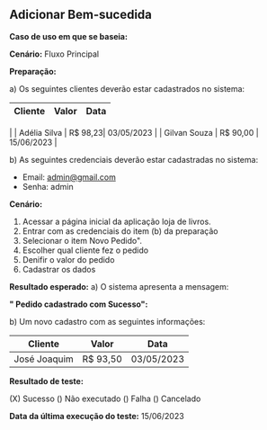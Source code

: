 ## Adicionar Bem-sucedida

**Caso de uso em que se baseia:**

**Cenário:** Fluxo Principal

**Preparação:**

a) Os seguintes clientes deverão estar cadastrados no sistema:

| Cliente | Valor | Data |
|----------|----------|----------|
|
| 		Adélia Silva | 				R$ 98,23| 	03/05/2023   |
| 			Gilvan Souza  | 				R$ 90,00  | 		15/06/2023	   | 



b) As seguintes credenciais deverão estar cadastradas no sistema:

* Email: admin@gmail.com
* Senha: admin

**Cenário:**

1. Acessar a página inicial da aplicação loja de livros.
2. Entrar com as credenciais do item (b) da preparação
3. Selecionar o item Novo Pedido".
4. Escolher qual cliente fez o pedido
5. Denifir o valor do pedido
6. Cadastrar os dados

**Resultado esperado:**
a) O sistema apresenta a mensagem:

**" Pedido cadastrado com Sucesso":**

b) Um novo cadastro com as seguintes informações: 

| Cliente     | Valor | Data     |
|----------|-------|------------|
| 	José Joaquim     |  	R$ 93,50   | 	03/05/2023 |


**Resultado de teste:**

(X) Sucesso
() Não executado
() Falha
() Cancelado

**Data da última execução do teste:**
15/06/2023





